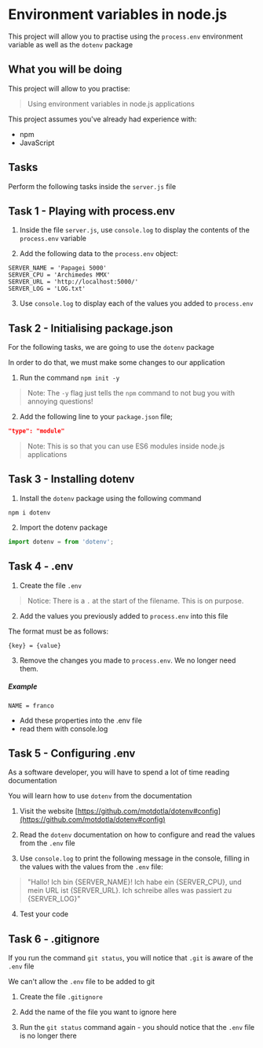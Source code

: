 # Environment variables in node.js

This project will allow you to practise using the `process.env` environment variable as well as the `dotenv` package

## What you will be doing

This project will allow to you practise:

> Using environment variables in node.js applications

This project assumes you've already had experience with:

- npm
- JavaScript

## Tasks

Perform the following tasks inside the `server.js` file

## Task 1 - Playing with process.env

1. Inside the file `server.js`, use `console.log` to display the contents of the `process.env` variable

2. Add the following data to the `process.env` object:

```text
SERVER_NAME = 'Papagei 5000'
SERVER_CPU = 'Archimedes MMX'
SERVER_URL = 'http://localhost:5000/'
SERVER_LOG = 'LOG.txt'
```

3. Use `console.log` to display each of the values you added to `process.env`

## Task 2 - Initialising package.json

For the following tasks, we are going to use the `dotenv` package

In order to do that, we must make some changes to our application

1. Run the command `npm init -y`

> Note: The `-y` flag just tells the `npm` command to not bug you with annoying questions!

2. Add the following line to your `package.json` file;

```json
"type": "module"
```

> Note: This is so that you can use ES6 modules inside node.js applications

## Task 3 - Installing dotenv

1. Install the `dotenv` package using the following command

```shell
npm i dotenv
```

2. Import the dotenv package

```javascript
import dotenv = from 'dotenv';
```

## Task 4 - .env

1. Create the file `.env`

> Notice: There is a `.` at the start of the filename. This is on purpose.

2. Add the values you previously added to `process.env` into this file

The format must be as follows:

```text
{key} = {value}
```

3. Remove the changes you made to `process.env`. We no longer need them.

##### Example

```text
NAME = franco
```

- Add these properties into the .env file
- read them with console.log

## Task 5 - Configuring .env

As a software developer, you will have to spend a lot of time reading documentation

You will learn how to use `dotenv` from the documentation

1. Visit the website [https://github.com/motdotla/dotenv#config](https://github.com/motdotla/dotenv#config)
   
2. Read the `dotenv` documentation on how to configure and read the values from the `.env` file

3. Use `console.log` to print the following message in the console, filling in the values with the values from the `.env` file:

> "Hallo! Ich bin {SERVER_NAME}! Ich habe ein {SERVER_CPU}, und mein URL ist {SERVER_URL}. Ich schreibe alles was passiert zu {SERVER_LOG}"

4. Test your code

## Task 6 - .gitignore

If you run the command `git status`, you will notice that `.git` is aware of the `.env` file

We can't allow the `.env` file to be added to git

1. Create the file `.gitignore`

2. Add the name of the file you want to ignore here
   
3. Run the `git status` command again - you should notice that the `.env` file is no longer there
